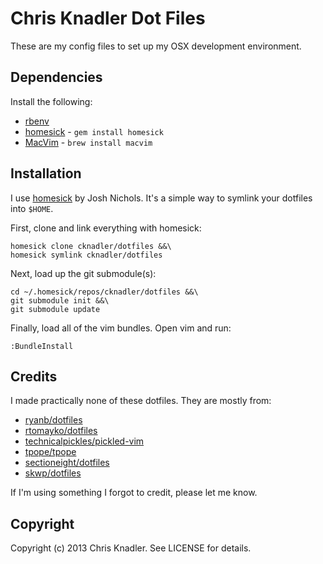 # Chris Knadler Dot Files
These are my config files to set up my OSX development environment.

## Dependencies

Install the following:

* [rbenv][rbenv]
* [homesick][homesick] - `gem install homesick`
* [MacVim](http://code.google.com/p/macvim/) - `brew install macvim`

## Installation

I use [homesick][homesick] by Josh Nichols. It's a simple way to symlink your dotfiles into `$HOME`.

First, clone and link everything with homesick:

```
homesick clone cknadler/dotfiles &&\
homesick symlink cknadler/dotfiles
```

Next, load up the git submodule(s):

```
cd ~/.homesick/repos/cknadler/dotfiles &&\
git submodule init &&\
git submodule update
```

Finally, load all of the vim bundles. Open vim and run:

```
:BundleInstall
```

## Credits

I made practically none of these dotfiles. They are mostly from:

* [ryanb/dotfiles](https://github.com/ryanb/dotfiles)
* [rtomayko/dotfiles](https://github.com/rtomayko/dotfiles)
* [technicalpickles/pickled-vim](https://github.com/technicalpickles/pickled-vim)
* [tpope/tpope](https://github.com/tpope/tpope)
* [sectioneight/dotfiles](https://github.com/sectioneight/dotfiles)
* [skwp/dotfiles](https://github.com/skwp/dotfiles)

If I'm using something I forgot to credit, please let me know.

## Copyright

Copyright (c) 2013 Chris Knadler. See LICENSE for details.

[rbenv]: https://github.com/sstephenson/rbenv/
[homesick]: https://github.com/technicalpickles/homesick
